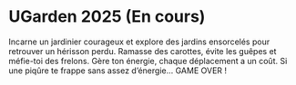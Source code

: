 # UGarden 2025 (En cours)

Incarne un jardinier courageux et explore des jardins ensorcelés pour retrouver un hérisson perdu. Ramasse des carottes, évite les guêpes et méfie-toi des frelons. Gère ton énergie, chaque déplacement a un coût. Si une piqûre te frappe sans assez d’énergie… GAME OVER !

